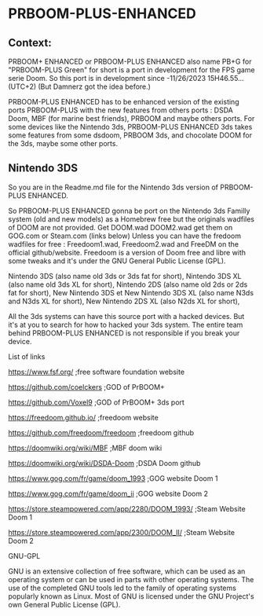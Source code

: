 
# PRBOOM-PLUS-ENHANCED

## Context:


PRBOOM+ ENHANCED or PRBOOM-PLUS ENHANCED also name PB+G for "PRBOOM-PLUS Green" for short is a port in development for the FPS game serie Doom.
So this port is in development since -11/26/2023 15H46.55... (UTC+2) (But Damnerz got the idea before.)

PRBOOM-PLUS ENHANCED has to be enhanced version of the existing ports PRBOOM-PLUS with the new features from others ports : DSDA Doom, MBF (for marine best friends), PRBOOM and maybe others ports.
For some devices like the Nintendo 3ds, PRBOOM-PLUS ENHANCED 3ds takes some features from some dsdoom, PRBOOM 3ds, and chocolate DOOM for the 3ds, maybe some other ports.


## Nintendo 3DS


So you are in the Readme.md file for the Nintendo 3ds version of PRBOOM-PLUS ENHANCED.

So PRBOOM-PLUS ENHANCED gonna be port on the Nintendo 3ds Familly system (old and new models) as a Homebrew free but the originals wadfiles of DOOM are not provided. 
Get DOOM.wad DOOM2.wad get them on GOG.com or Steam.com (links below)
Unless you can have the fredoom wadfiles for free : Freedoom1.wad, Freedoom2.wad and FreeDM on the official github/website.
Freedoom is a version of Doom free and libre with some tweaks and it's under the GNU General Public License (GPL).

Nintendo 3DS (also name old 3ds or 3ds fat for short),
Nintendo 3DS XL (also name old 3ds XL for short),
Nintendo 2DS (also name old 2ds or 2ds fat for short),
New Nintendo 3DS et New Nintendo 3DS XL (also name N3ds and N3ds XL for short),
New Nintendo 2DS XL (also N2ds XL for short), 

All the 3ds systems can have this source port with a hacked devices.
But it's at you to search for how to hacked your 3ds system.
The entire team behind PRBOOM-PLUS ENHANCED is not responsible if you break your device.






List of links

https://www.fsf.org/ ;free software foundation website

https://github.com/coelckers ;GOD of PrBOOM+

https://github.com/Voxel9 ;GOD of PrBOOM+ 3ds port

https://freedoom.github.io/ ;freedoom website

https://github.com/freedoom/freedoom ;freedoom github

https://doomwiki.org/wiki/MBF ;MBF doom wiki 

https://doomwiki.org/wiki/DSDA-Doom ;DSDA Doom github 

https://www.gog.com/fr/game/doom_1993 ;GOG website Doom 1

https://www.gog.com/fr/game/doom_ii ;GOG website Doom 2 

https://store.steampowered.com/app/2280/DOOM_1993/ ;Steam Website Doom 1

https://store.steampowered.com/app/2300/DOOM_II/ ;Steam Website Doom 2



GNU-GPL

GNU is an extensive collection of free software, 
which can be used as an operating system or can be used in parts with other operating systems.
The use of the completed GNU tools led to the family of operating systems popularly known as Linux.
Most of GNU is licensed under the GNU Project's own General Public License (GPL).


